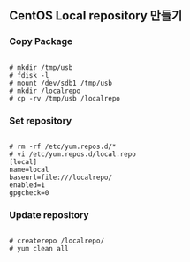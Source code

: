 ## CentOS Local repository 만들기
### Copy Package
<pre><code>
# mkdir /tmp/usb
# fdisk -l
# mount /dev/sdb1 /tmp/usb
# mkdir /localrepo
# cp -rv /tmp/usb /localrepo
</pre></code>

### Set repository
<pre><code>
# rm -rf /etc/yum.repos.d/*
# vi /etc/yum.repos.d/local.repo
[local]
name=local
baseurl=file:///localrepo/
enabled=1
gpgcheck=0
</pre></code>

### Update repository
<pre><code>
# createrepo /localrepo/
# yum clean all
</pre></code>
